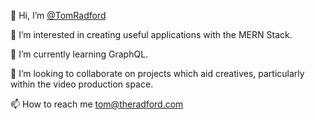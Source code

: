 👋 Hi, I’m [@TomRadford](https://github.com/TomRadford/)

👀 I’m interested in creating useful applications with the MERN Stack.

🌱 I’m currently learning GraphQL.

💞️ I’m looking to collaborate on projects which aid creatives, particularly within the video production space.

📫 How to reach me tom@theradford.com

<!---
TomRadford/TomRadford is a ✨ special ✨ repository because its `README.md` (this file) appears on your GitHub profile.
You can click the Preview link to take a look at your changes.
--->
